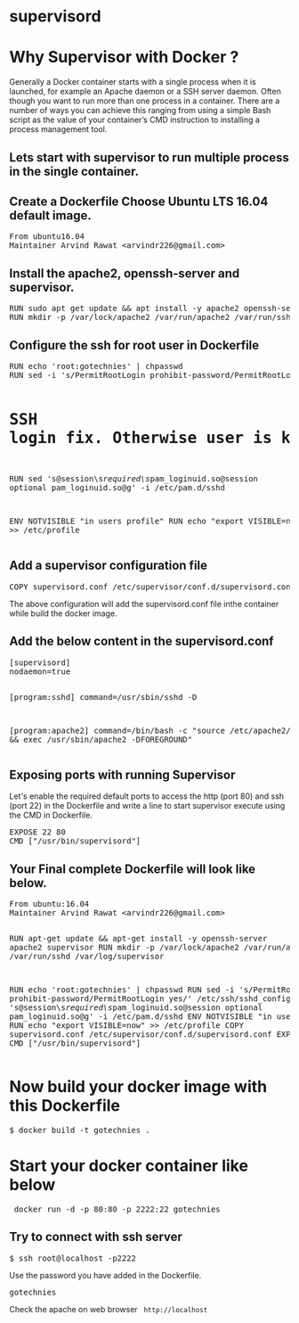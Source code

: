 # supervisord

<h1>Why Supervisor with Docker ?</h1>
Generally a Docker container starts with a single process when it is launched, for example an Apache daemon or a SSH server daemon. Often though you want to run more than one process in a container. There are a number of ways you can achieve this ranging from using a simple Bash script as the value of your container’s CMD instruction to installing a process management tool.
<h2>Lets start with supervisor to run multiple process in the single container.</h2>
<h2>Create a Dockerfile
Choose Ubuntu LTS 16.04 default image.</h2>
<pre>From ubuntu16.04
Maintainer Arvind Rawat &lt;arvindr226@gmail.com&gt;
</pre>
<h2>Install the apache2, openssh-server and supervisor.</h2>
<pre>RUN sudo apt get update &amp;&amp; apt install -y apache2 openssh-server supervisor
RUN mkdir -p /var/lock/apache2 /var/run/apache2 /var/run/sshd /var/log/supervisor
</pre>
<h2>Configure the ssh for root user in Dockerfile</h2>
<pre>RUN echo 'root:gotechnies' | chpasswd
RUN sed -i 's/PermitRootLogin prohibit-password/PermitRootLogin yes/' /etc/ssh/sshd_config

# SSH login fix. Otherwise user is kicked off after login
RUN sed 's@session\s*required\s*pam_loginuid.so@session optional pam_loginuid.so@g' -i /etc/pam.d/sshd

ENV NOTVISIBLE "in users profile"
RUN echo "export VISIBLE=now" &gt;&gt; /etc/profile
</pre>
<h2>Add a supervisor configuration file</h2>
<pre>COPY supervisord.conf /etc/supervisor/conf.d/supervisord.conf
</pre>
The above configuration will add the supervisord.conf file inthe container while build the docker image.
<h2>Add the below content in the supervisord.conf</h2>
<pre>[supervisord]
nodaemon=true

[program:sshd]
command=/usr/sbin/sshd -D

[program:apache2]
command=/bin/bash -c "source /etc/apache2/envvars &amp;&amp; exec /usr/sbin/apache2 -DFOREGROUND"
</pre>
<h2>Exposing ports with running Supervisor </h2>
Let's enable the required default ports to access the http (port 80) and ssh (port 22) in the Dockerfile and write a line to start supervisor execute using the CMD in Dockerfile.
<pre>EXPOSE 22 80
CMD ["/usr/bin/supervisord"]
</pre>
<h2>Your Final complete Dockerfile will look like below.</h2>
<pre>From ubuntu:16.04
Maintainer Arvind Rawat &lt;arvindr226@gmail.com&gt;

RUN apt-get update &amp;&amp; apt-get install -y openssh-server apache2 supervisor
RUN mkdir -p /var/lock/apache2 /var/run/apache2 /var/run/sshd /var/log/supervisor

RUN echo 'root:gotechnies' | chpasswd
RUN sed -i 's/PermitRootLogin prohibit-password/PermitRootLogin yes/' /etc/ssh/sshd_config
RUN sed 's@session\s*required\s*pam_loginuid.so@session optional pam_loginuid.so@g' -i /etc/pam.d/sshd
ENV NOTVISIBLE "in users profile"
RUN echo "export VISIBLE=now" &gt;&gt; /etc/profile
COPY supervisord.conf /etc/supervisor/conf.d/supervisord.conf
EXPOSE 22 80
CMD ["/usr/bin/supervisord"]
</pre>

<h1>Now build your docker image with this Dockerfile</h1>
<pre>
$ docker build -t gotechnies .
</pre>

<h1> Start your docker container like below </h1>
<pre>
 docker run -d -p 80:80 -p 2222:22 gotechnies
</pre>

<h2>Try to connect with ssh server</h2>
<pre>$ ssh root@localhost -p2222 </pre>

Use the password you have added in the Dockerfile.
<pre>gotechnies</pre>

Check the apache on web browser <code> http://localhost</code>
